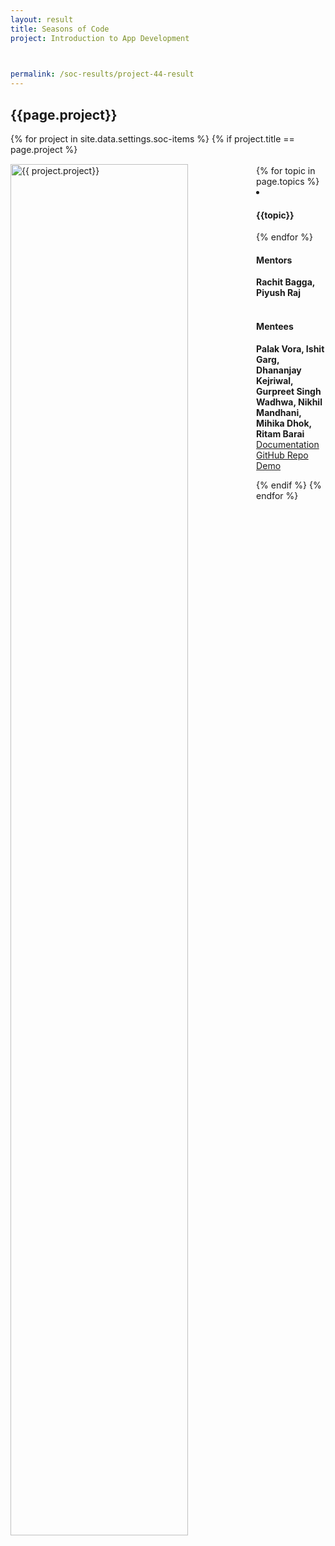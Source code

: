 ```yaml
---
layout: result
title: Seasons of Code
project: Introduction to App Development


    
permalink: /soc-results/project-44-result
---
```


<h2 class="display1 m-3 p-3 text-center customcol">{{page.project}}</h2>
{% for project in site.data.settings.soc-items %}
{% if project.title == page.project %}

<div>
    <img src="{{ site.baseurl }}/{{ project.image }}"  width = "75%" height="auto"  alt="{{ project.project}}" class="border rounded" style = "float: left; margin-top: 3%; margin-right: 3%">
</div>


<div class="mentor-mentee-section">
    <br>
        {% for topic in page.topics %}
        <li><h4 class="text-primary text-center">{{topic}}</h4></li>
        {% endfor %}
    <br>
    <h4 class="mentor-title" style="display: block; fontWeight: 800">Mentors</h4>   
    <h4 class="mentors" style="display: inline;">Rachit Bagga, Piyush Raj</h4>    
    <br>  <br>
    <h4 class="mentor-title" style="display: block;">Mentees</h4> 
    <h4 class="mentors" style="display: inline;">Palak Vora, Ishit Garg, Dhananjay Kejriwal, Gurpreet Singh Wadhwa, Nikhil Mandhani, Mihika Dhok, Ritam Barai</h4>
    </div>

<div class = "button-holder">
    <div class="button-res"><a href="https://docs.google.com/document/d/1FuX7SFlU19xeJxwmtU16EpFE8X4g8-S0lwWRR8KKcbk/edit" role="button">Documentation</a></div>
    <div class="button-res"><a href="https://github.com/dhananjayiitb/AdAI-Team-A" role="button">GitHub Repo</a></div>
    <div class="button-res"><a href="https://drive.google.com/folderview?id=1IhRjssWN_N3zk4cRtD37YJoaL8hjx8eO" role="button">Demo</a></div>
</div>

{% endif %}
{% endfor %}
